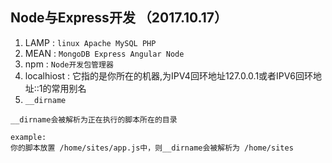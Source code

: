 ## Node与Express开发 （2017.10.17）

1. LAMP : `linux Apache MySQL PHP`
2. MEAN : `MongoDB Express Angular Node`
3. npm  : `Node开发包管理器`
4. localhiost : 它指的是你所在的机器,为IPV4回环地址127.0.0.1或者IPV6回环地址::1的常用别名
5. `__dirname` 
```
__dirname会被解析为正在执行的脚本所在的目录

example:
你的脚本放置 /home/sites/app.js中，则__dirname会被解析为 /home/sites
```